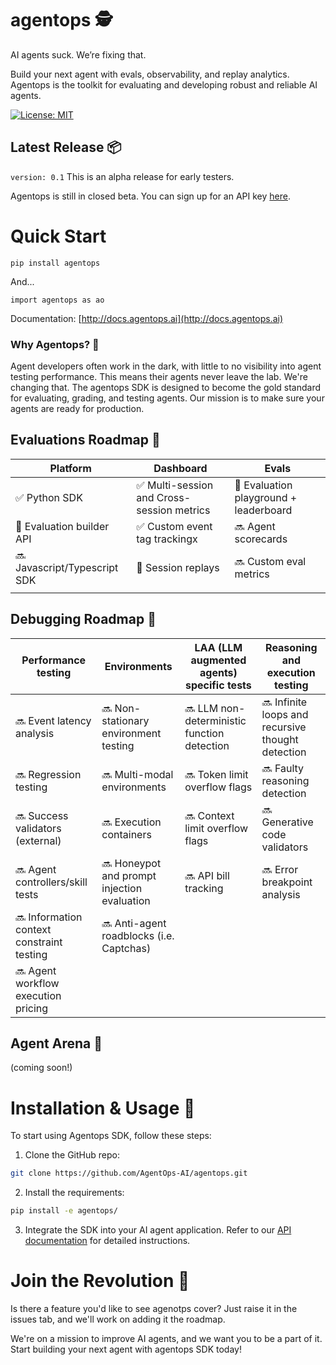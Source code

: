 # agentops 🕵️

AI agents suck. We’re fixing that.

Build your next agent with evals, observability, and replay analytics. Agentops is the toolkit for evaluating and developing robust and reliable AI agents.

[![License: MIT](https://img.shields.io/badge/License-MIT-yellow.svg)](https://opensource.org/licenses/MIT)

## Latest Release 📦
`version: 0.1`
This is an alpha release for early testers.

Agentops is still in closed beta. You can sign up for an API key [here](https://agentops.ai).

# Quick Start

```pip install agentops```

And...

```import agentops as ao```

Documentation: [http://docs.agentops.ai](http://docs.agentops.ai)

### Why Agentops? 🤔

Agent developers often work in the dark, with little to no visibility into agent testing performance. This means their agents never leave the lab. We're changing that. The agentops SDK is designed to become the gold standard for evaluating, grading, and testing agents. Our mission is to make sure your agents are ready for production.

## Evaluations Roadmap 🧭

| Platform | Dashboard | Evals |
|---|---|---|
|✅ Python SDK | ✅ Multi-session and Cross-session metrics | 🚧 Evaluation playground + leaderboard |
|🚧 Evaluation builder API | ✅ Custom event tag trackingx | 🔜 Agent scorecards |
|🔜 Javascript/Typescript SDK |  🚧 Session replays| 🔜 Custom eval metrics |
| |  | |


## Debugging Roadmap 🧭

| Performance testing | Environments | LAA (LLM augmented agents) specific tests | Reasoning and execution testing |
|---|---|---|---|
|🔜 Event latency analysis | 🔜 Non-stationary environment testing | 🔜 LLM non-deterministic function detection | 🔜 Infinite loops and recursive thought detection |
|🔜 Regression testing | 🔜 Multi-modal environments | 🔜 Token limit overflow flags | 🔜 Faulty reasoning detection |
|🔜 Success validators (external) | 🔜 Execution containers | 🔜 Context limit overflow flags | 🔜 Generative code validators |
|🔜 Agent controllers/skill tests | 🔜 Honeypot and prompt injection evaluation | 🔜 API bill tracking | 🔜 Error breakpoint analysis |
|🔜 Information context constraint testing | 🔜 Anti-agent roadblocks (i.e. Captchas) | | |
|🔜 Agent workflow execution pricing | | | |

## Agent Arena 🥊
(coming soon!)

# Installation & Usage 📘

To start using Agentops SDK, follow these steps:

1. Clone the GitHub repo:

```bash
git clone https://github.com/AgentOps-AI/agentops.git
```

2. Install the requirements:

```bash
pip install -e agentops/
```

3. Integrate the SDK into your AI agent application. Refer to our [API documentation](http://docs.agentops.ai) for detailed instructions.

# Join the Revolution 🎉

Is there a feature you'd like to see agenotps cover? Just raise it in the issues tab, and we'll work on adding it the roadmap.

We're on a mission to improve AI agents, and we want you to be a part of it. Start building your next agent with agentops SDK today!
